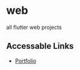 # web

all flutter web projects

## Accessable Links

- [Portfolio](https://mhmdfathy96.github.io/web/portfolios)